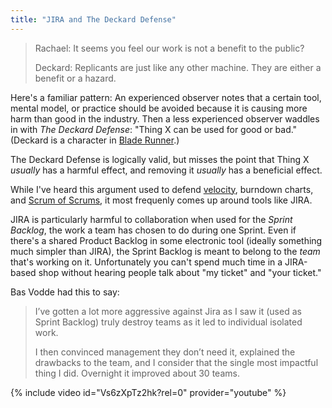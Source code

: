 ```yaml
---
title: "JIRA and The Deckard Defense"
---
```


> Rachael: It seems you feel our work is not a benefit to the public?
>
> Deckard: Replicants are just like any other machine.  They are either a benefit or a hazard.

Here's a familiar pattern: An experienced observer notes that a certain tool, mental model, or practice should be avoided because it is causing more harm than good in the industry.  Then a less experienced observer waddles in with _The Deckard Defense_: "Thing X can be used for good or bad."  (Deckard is a character in [Blade Runner](https://www.imdb.com/title/tt0083658/).)

The Deckard Defense is logically valid, but misses the point that Thing X _usually_ has a harmful effect, and removing it _usually_ has a beneficial effect.

While I've heard this argument used to defend [velocity](/why-i-barely-mention-velocity-anymore), burndown charts, and [Scrum of Scrums](/seven-alternatives-to-scrum-of-scrums/), it most frequenly comes up around tools like JIRA.

JIRA is particularly harmful to collaboration when used for the _Sprint Backlog_, the work a team has chosen to do during one Sprint.  Even if there's a shared Product Backlog in some electronic tool (ideally something much simpler than JIRA), the Sprint Backlog is meant to belong to the _team_ that's working on it.  Unfortunately you can't spend much time in a JIRA-based shop without hearing people talk about "my ticket" and "your ticket."

Bas Vodde had this to say:
> I’ve gotten a lot more aggressive against Jira as I saw it (used as Sprint Backlog) truly destroy teams as it led to individual isolated work.
>
> I then convinced management they don’t need it, explained the drawbacks to the team, and I consider that the single most impactful thing I did. Overnight it improved about 30 teams.

{% include video id="Vs6zXpTz2hk?rel=0" provider="youtube" %}
